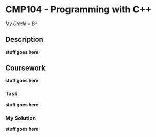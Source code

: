 # CMP104 - Programming with C++

*My Grade = B+*

## Description

**stuff goes here**

## Coursework

**stuff goes here**

### Task

**stuff goes here**

### My Solution

**stuff goes here**

